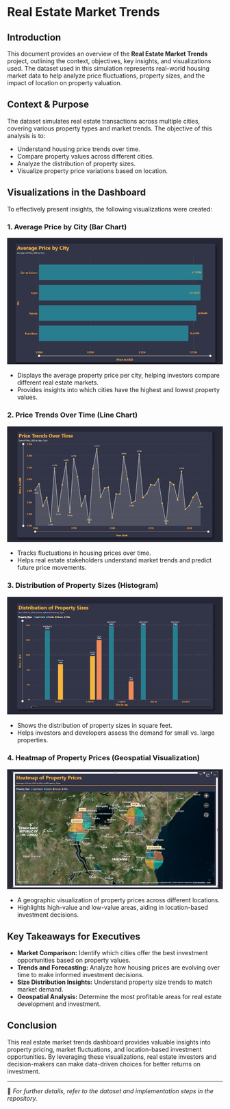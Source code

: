 # Real Estate Market Trends

## Introduction
This document provides an overview of the **Real Estate Market Trends** project, outlining the context, objectives, key insights, and visualizations used. The dataset used in this simulation represents real-world housing market data to help analyze price fluctuations, property sizes, and the impact of location on property valuation.

## Context & Purpose
The dataset simulates real estate transactions across multiple cities, covering various property types and market trends. The objective of this analysis is to:

- Understand housing price trends over time.
- Compare property values across different cities.
- Analyze the distribution of property sizes.
- Visualize property price variations based on location.

## Visualizations in the Dashboard
To effectively present insights, the following visualizations were created:

### 1. Average Price by City (Bar Chart)
![Average Price By City](Images/Average%20Price%20By%20City.png)
- Displays the average property price per city, helping investors compare different real estate markets.
- Provides insights into which cities have the highest and lowest property values.

### 2. Price Trends Over Time (Line Chart)
![Price Trends Over Time](Images/Price%20Trends%20Over%20Time.png)
- Tracks fluctuations in housing prices over time.
- Helps real estate stakeholders understand market trends and predict future price movements.

### 3. Distribution of Property Sizes (Histogram)
![Distribution of Property Sizes](Images/Distribution%20of%20Property%20Sizes.png)
- Shows the distribution of property sizes in square feet.
- Helps investors and developers assess the demand for small vs. large properties.

### 4. Heatmap of Property Prices (Geospatial Visualization)
![Heatmap of Property Prices](Images/Heatmap%20of%20Property%20Prices.png)
- A geographic visualization of property prices across different locations.
- Highlights high-value and low-value areas, aiding in location-based investment decisions.

## Key Takeaways for Executives
- **Market Comparison:** Identify which cities offer the best investment opportunities based on property values.
- **Trends and Forecasting:** Analyze how housing prices are evolving over time to make informed investment decisions.
- **Size Distribution Insights:** Understand property size trends to match market demand.
- **Geospatial Analysis:** Determine the most profitable areas for real estate development and investment.

## Conclusion
This real estate market trends dashboard provides valuable insights into property pricing, market fluctuations, and location-based investment opportunities. By leveraging these visualizations, real estate investors and decision-makers can make data-driven choices for better returns on investment.

---

📌 *For further details, refer to the dataset and implementation steps in the repository.*
